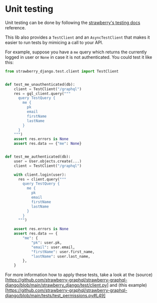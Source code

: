 # Unit testing

Unit testing can be done by following the
[strawberry's testing docs](https://strawberry.rocks/docs/operations/testing) reference.

This lib also provides a `TestClient` and an `AsyncTestClient` that makes it easier
to run tests by mimicing a call to your API.

For example, suppose you have a `me` query which returns the currently logged in
user or `None` in case it is not authenticated. You could test it like this:

```python
from strawberry_django.test.client import TestClient


def test_me_unauthenticated(db):
    client = TestClient("/graphql")
    res = gql_client.query("""
      query TestQuery {
        me {
          pk
          email
          firstName
          lastName
        }
      }
    """)
    assert res.errors is None
    assert res.data == {"me": None}


def test_me_authenticated(db):
    user = User.objects.create(...)
    client = TestClient("/graphql")

    with client.login(user):
      res = client.query("""
        query TestQuery {
          me {
            pk
            email
            firstName
            lastName
          }
        }
      """)

    assert res.errors is None
    assert res.data == {
        "me": {
            "pk": user.pk,
            "email": user.email,
            "firstName": user.first_name,
            "lastName": user.last_name,
        },
    }
```

For more information how to apply these tests, take a look at the (source)[https://github.com/strawberry-graphql/strawberry-graphql-django/blob/main/strawberry_django/test/client.py] and (this example)[https://github.com/strawberry-graphql/strawberry-graphql-django/blob/main/tests/test_permissions.py#L49]
